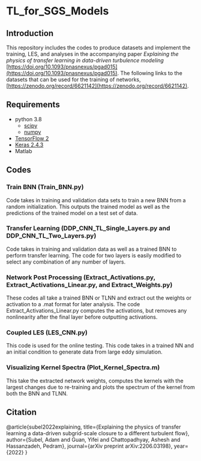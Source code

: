 # TL_for_SGS_Models 


## Introduction

This repository includes the codes to produce datasets and implement the training, LES, and analyses in the accompanying paper *Explaining the physics of transfer learning in data-driven turbulence modeling* [https://doi.org/10.1093/pnasnexus/pgad015](https://doi.org/10.1093/pnasnexus/pgad015). The following links to the datasets that can be used for the training of networks, [https://zenodo.org/record/6621142](https://zenodo.org/record/6621142).

## Requirements
- python 3.8
	- [scipy](https://pypi.org/project/scipy/)
	- [numpy](https://pypi.org/project/numpy/)
- [TensorFlow 2](https://www.tensorflow.org/install)
- [Keras 2.4.3](https://pypi.org/project/Keras/)
- Matlab

## Codes
### Train BNN (Train_BNN.py)
Code takes in training and validation data sets to train a new BNN from a random initialization. This outputs the trained model as well as the predictions of the trained model on a test set of data.

### Transfer Learning (DDP_CNN_TL_Single_Layers.py and DDP_CNN_TL_Two_Layers.py)
Code takes in training and validation data as well as a trained BNN to perform transfer learning. The code for two layers is easily modified to select any combination of any number of layers.

### Network Post Processing (Extract_Activations.py, Extract_Activations_Linear.py, and Extract_Weights.py)
These codes all take a trained BNN or TLNN and extract out the weights or activation to a .mat format for later analysis. The code Extract_Activations_Linear.py computes the activations, but removes any nonlinearity after the final layer before outputting activations. 

### Coupled LES (LES_CNN.py)
This code is used for the online testing. This code takes in a trained NN and an initial condition to generate data from large eddy simulation.

### Visualizing Kernel Spectra (Plot_Kernel_Spectra.m)
This take the extracted network weights, computes the kernels with the largest changes due to re-training and plots the spectrum of the kernel from both the BNN and TLNN.

## Citation
@article{subel2022explaining,
  title={Explaining the physics of transfer learning a data-driven subgrid-scale closure to a different turbulent flow},
  author={Subel, Adam and Guan, Yifei and Chattopadhyay, Ashesh and Hassanzadeh, Pedram},
  journal={arXiv preprint arXiv:2206.03198},
  year={2022}
}


